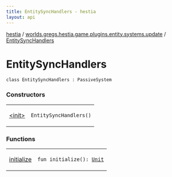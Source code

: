 ```yaml
---
title: EntitySyncHandlers - hestia
layout: api
---
```


<div class='api-docs-breadcrumbs'><a href="../../index.html">hestia</a> / <a href="../index.html">worlds.gregs.hestia.game.plugins.entity.systems.update</a> / <a href="./index.html">EntitySyncHandlers</a></div>

# EntitySyncHandlers

<div class="signature"><code><span class="keyword">class </span><span class="identifier">EntitySyncHandlers</span>&nbsp;<span class="symbol">:</span>&nbsp;<span class="identifier">PassiveSystem</span></code></div>

### Constructors

<table class="api-docs-table">
<tbody>
<tr>
<td markdown="1">

<a href="-init-.html">&lt;init&gt;</a>


</td>
<td markdown="1">
<div class="signature"><code><span class="identifier">EntitySyncHandlers</span><span class="symbol">(</span><span class="symbol">)</span></code></div>

</td>
</tr>
</tbody>
</table>

### Functions

<table class="api-docs-table">
<tbody>
<tr>
<td markdown="1">

<a href="initialize.html">initialize</a>


</td>
<td markdown="1">
<div class="signature"><code><span class="keyword">fun </span><span class="identifier">initialize</span><span class="symbol">(</span><span class="symbol">)</span><span class="symbol">: </span><a href="https://kotlinlang.org/api/latest/jvm/stdlib/kotlin/-unit/index.html"><span class="identifier">Unit</span></a></code></div>

</td>
</tr>
</tbody>
</table>
